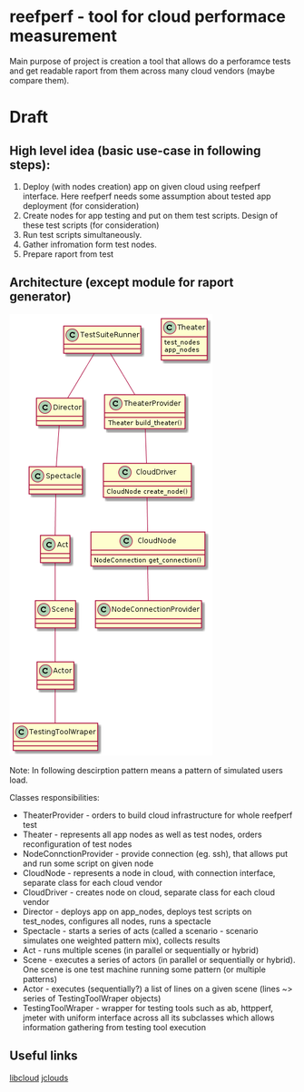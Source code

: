 # reefperf - tool for cloud performace measurement

Main purpose of project is creation a tool that allows do a perforamce tests
and get readable raport from them across many cloud vendors (maybe compare them).

# Draft

## High level idea (basic use-case in following steps):

1. Deploy (with nodes creation) app on given cloud using reefperf interface. 
	Here reefperf needs some assumption about tested app deployment (for consideration)
2. Create nodes for app testing and put on them test scripts. 
	Design of these test scripts (for consideration)
3. Run test scripts simultaneously.
4. Gather infromation form test nodes.
5. Prepare raport from test

## Architecture (except module for raport generator)

![alt_text](class_diagram.png)

Note: In following descirption pattern means a pattern of simulated users load.

Classes responsibilities:
- TheaterProvider - orders to build cloud infrastructure for whole reefperf test
- Theater - represents all app nodes as well as test nodes, orders reconfiguration of test nodes
- NodeConnctionProvider - provide connection (eg. ssh), that allows put and run some script on given node
- CloudNode - represents a node in cloud, with connection interface, separate class for each cloud vendor
- CloudDriver - creates node on cloud, separate class for each cloud vendor
- Director - deploys app on app_nodes, deploys test scripts on test_nodes, configures all nodes, runs a spectacle
- Spectacle - starts a series of acts (called a scenario - scenario simulates one weighted pattern mix), collects results
- Act - runs multiple scenes (in parallel or sequentially or hybrid) 
- Scene - executes a series of actors (in parallel or sequentially or hybrid).
	One scene is one test machine running some pattern (or multiple patterns)
- Actor - executes (sequentially?) a list of lines on a given scene (lines ~> series of TestingToolWraper objects)
- TestingToolWraper - wrapper for testing tools such as ab, httpperf, jmeter
	with uniform interface across all its subclasses which allows information gathering from testing tool execution

## Useful links
[libcloud](https://libcloud.apache.org/)
[jclouds](https://jclouds.apache.org/)
